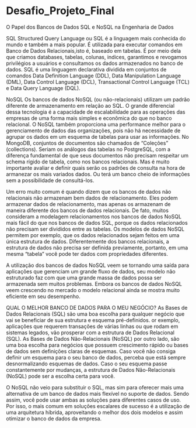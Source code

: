 # Desafio_Projeto_Final
O Papel dos Bancos de Dados SQL e NoSQL na Engenharia de Dados


SQL
Structured Query Language ou SQL é a linguagem mais conhecida do mundo e também a mais popular. É utilizada para executar comandos em Banco de Dados Relacionais,isto é, baseado em tabelas. É por meio dela que criamos databases, tabelas, colunas, indices, garantimos e revogamos privilégios a usuários e consultamos os dados armazenados no banco de dados. SQL é uma linguagem declarativa dividida em conjuntos de comandos Data Definition Language (DDL), Data Manipulation Language (DML), Data Control Language (DCL), Transactional Control Language (TCL) e Data Query Language (DQL).

NoSQL
Os bancos de dados NoSQL (ou não-relacionais) utilizam um padrão diferente de armazenamento em relação ao SQL. O grande diferencial dessa tecnologia é a capacidade de escalabilidade para as operações das empresas de uma forma mais simples e econômica do que no banco relacional. O NoSQL também proporciona uma performance melhor para o gerenciamento de dados das organizações, pois não há necessidade de agrupar os dados em um esquema de tabelas para usar as informações. No MongoDB, conjuntos de documentos são chamados de “Coleções” (collections). Seriam os análogos das tabelas no PostgreSQL, com a diferença fundamental de que seus documentos não precisam respeitar um schema rígido de tabela, como nos bancos relacionais. Mas é muito importante avaliar e definir quais serão os padrões de consulta na hora de armanezar os mais variados dados. Ou terá um banco cheio de informações sem a possibilidade de consultá-los.

Um erro muito comum é quando dizem que os bancos de dados não relacionais não armazenam bem dados de relacionamento. Eles podem armazenar dados de relacionamento, mas apenas os armazenam de maneira diferente dos bancos de dados relacionais. De fato, muitos consideram a modelagem relacionamentos nos bancos de dados NoSQL mais fácil do que nos bancos de dados SQL, porque os dados relacionados não precisam ser divididos entre as tabelas. Os modelos de dados NoSQL permitem por exemplo, que os dados relacionados sejam feitos em uma única estrutura de dados. Diferentemente dos bancos relacionais, a estrutura de dados não precisa ser definida previamente, portanto, em uma mesma “tabela” você pode ter dados com propriedades diferentes.

A utilização dos bancos de dados NoSQL veem se tornando uma saída para aplicações que gerenciam um grande fluxo de dados, seu modelo não estruturado faz com que uma grande massa de dados possa ser armazenada sem muitos problemas. Embora os bancos de dados NoSQL veem crescendo no mercado o modelo relacional ainda se mostra muito eficiente em seu desempenho.


QUAL O MELHOR BANCO DE DADOS PARA O MEU NEGÓCIO?
As Bases de Dados Relacionais (SQL) são uma boa escolha para qualquer negócio que vai se beneficiar de sua estrutura e esquema pré-definidos. or exemplo, aplicações que requerem transações de várias linhas ou que rodam em sistemas legados, vão prosperar com a estrutura de Dados Relacional (SQL). As Bases de Dados Não-Relacionais (NoSQL) por outro lado, são uma boa escolha para negócios que possuem crescimento rápido ou bases de dados sem definições claras de esquemas. Caso você não consiga definir um esquema para o seu banco de dados, perceba que está sempre desnormalizando esquemas de dados. Caso o seu esquema passe constantemente por mudanças, a estrutura de Dados Não-Relacionais (NoSQL) pode ser a escolha certa para você.

O NoSQL não veio para substituir o SQL, mas sim para oferecer mais uma alternativa de um banco de dados mais flexível no suporte de dados. Sendo assim, você pode usar ambas as soluções para diferentes casos de uso. Por isso, o mais comum em soluções escalares de sucesso é a utilização de uma arquitetura híbrida, aproveitando o melhor dos dois modelos e assim otimizar o banco de dados da empresa.
